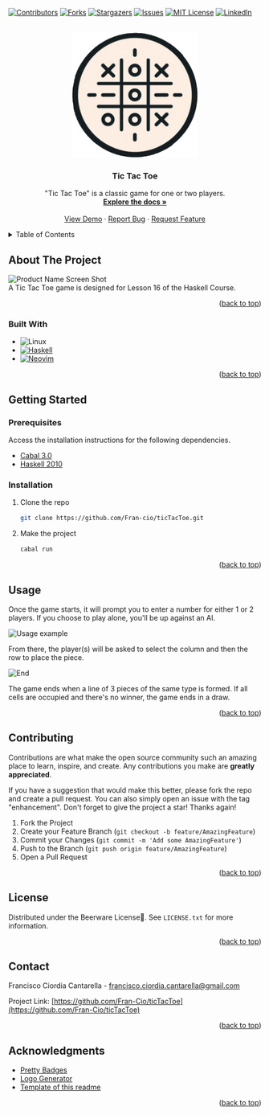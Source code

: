 <!-- Improved compatibility of back to top link: See: https://github.com/othneildrew/Best-README-Template/pull/73 -->
<a name="readme-top"></a>
<!--
*** Thanks for checking out the Best-README-Template. If you have a suggestion
*** that would make this better, please fork the repo and create a pull request
*** or simply open an issue with the tag "enhancement".
*** Don't forget to give the project a star!
*** Thanks again! Now go create something AMAZING! :D
-->



<!-- PROJECT SHIELDS -->
<!--
*** I'm using markdown "reference style" links for readability.
*** Reference links are enclosed in brackets [ ] instead of parentheses ( ).
*** See the bottom of this document for the declaration of the reference variables
*** for contributors-url, forks-url, etc. This is an optional, concise syntax you may use.
*** https://www.markdownguide.org/basic-syntax/#reference-style-links
-->
[![Contributors][contributors-shield]][contributors-url]
[![Forks][forks-shield]][forks-url]
[![Stargazers][stars-shield]][stars-url]
[![Issues][issues-shield]][issues-url]
[![MIT License][license-shield]][license-url]
[![LinkedIn][linkedin-shield]][linkedin-url]



<!-- PROJECT LOGO -->
<br />
<div align="center">
  <a href="https://github.com/Fran-cio/ticTacToe">
    <img src="images/logo.png" alt="Logo" width="250" height="250">
  </a>

<h3 align="center">Tic Tac Toe</h3>

  <p align="center">
    "Tic Tac Toe" is a classic game for one or two players.
    <br />
    <a href="https://github.com/Fran-cio/ticTacToe"><strong>Explore the docs »</strong></a>
    <br />
    <br />
    <a href="https://github.com/Fran-cio/ticTacToe/ticTacToe">View Demo</a>
    ·
    <a href="https://github.com/Fran-cio/ticTacToe/issues">Report Bug</a>
    ·
    <a href="https://github.com/Fran-cio/ticTacToe/issues">Request Feature</a>
  </p>
</div>



<!-- TABLE OF CONTENTS -->
<details>
  <summary>Table of Contents</summary>
  <ol>
    <li>
      <a href="#about-the-project">About The Project</a>
      <ul>
        <li><a href="#built-with">Built With</a></li>
      </ul>
    </li>
    <li>
      <a href="#getting-started">Getting Started</a>
      <ul>
        <li><a href="#installation">Installation</a></li>
        <li><a href="#uninstallation">Uninstallation</a></li>
      </ul>
    </li>
    <li><a href="#usage">Usage</a></li>
    <li><a href="#contributing">Contributing</a></li>
    <li><a href="#license">License</a></li>
    <li><a href="#contact">Contact</a></li>
    <li><a href="#acknowledgments">Acknowledgments</a></li>
  </ol>
</details>



<!-- ABOUT THE PROJECT -->
## About The Project

![Product Name Screen Shot][product-screenshot]
<br>
A Tic Tac Toe game is designed for Lesson 16 of the Haskell Course.
<p align="right">(<a href="#readme-top">back to top</a>)</p>

### Built With

* ![Linux][Linux]
* [![Haskell][Haskell]][Haskell-url]
* [![Neovim][Neovim]][Neovim-url]

<p align="right">(<a href="#readme-top">back to top</a>)</p>



<!-- GETTING STARTED -->
## Getting Started
### Prerequisites
Access the installation instructions for the following dependencies.
* [Cabal 3.0](https://www.haskell.org/cabal/) 
* [Haskell 2010](https://www.haskell.org/onlinereport/haskell2010/)
### Installation

1. Clone the repo
   ```sh
   git clone https://github.com/Fran-cio/ticTacToe.git
   ```
2. Make the project 
   ```sh
   cabal run
    ```
<p align="right">(<a href="#readme-top">back to top</a>)</p>



<!-- USAGE EXAMPLES -->
## Usage
Once the game starts, it will prompt you to enter a number for either 1 or 2 players. If you choose to play alone, you'll be up against an AI.

![Usage example](images/middle.png)

From there, the player(s) will be asked to select the column and then the row to place the piece.

![End](images/end.png)

The game ends when a line of 3 pieces of the same type is formed. If all cells are occupied and there's no winner, the game ends in a draw.
<p align="right">(<a href="#readme-top">back to top</a>)</p>


<!-- CONTRIBUTING -->
## Contributing

Contributions are what make the open source community such an amazing place to learn, inspire, and create. Any contributions you make are **greatly appreciated**.

If you have a suggestion that would make this better, please fork the repo and create a pull request. You can also simply open an issue with the tag "enhancement".
Don't forget to give the project a star! Thanks again!

1. Fork the Project
2. Create your Feature Branch (`git checkout -b feature/AmazingFeature`)
3. Commit your Changes (`git commit -m 'Add some AmazingFeature'`)
4. Push to the Branch (`git push origin feature/AmazingFeature`)
5. Open a Pull Request

<p align="right">(<a href="#readme-top">back to top</a>)</p>



<!-- LICENSE -->
## License

Distributed under the Beerware License🍻. See `LICENSE.txt` for more information.

<p align="right">(<a href="#readme-top">back to top</a>)</p>



<!-- CONTACT -->
## Contact

Francisco Ciordia Cantarella - francisco.ciordia.cantarella@gmail.com

Project Link: [https://github.com/Fran-Cio/ticTacToe](https://github.com/Fran-Cio/ticTacToe)

<p align="right">(<a href="#readme-top">back to top</a>)</p>



<!-- ACKNOWLEDGMENTS -->
## Acknowledgments

* [Pretty Badges](https://github.com/Ileriayo/markdown-badges)
* [Logo Generator](https://www.bing.com/images/create?FORM=BICMB1&ssp=1&darkschemeovr=0&setlang=es-CL&safesearch=moderate&toWww=1&redig=8195C3604CE2443CAD2B9B2FB3512087)
* [Template of this readme](https://github.com/othneildrew/Best-README-Template?tab=readme-ov-file)

<p align="right">(<a href="#readme-top">back to top</a>)</p>



<!-- MARKDOWN LINKS & IMAGES -->
<!-- https://www.markdownguide.org/basic-syntax/#reference-style-links -->
[contributors-shield]: https://img.shields.io/github/contributors/Fran-Cio/ticTacToe.svg?style=for-the-badge
[contributors-url]: https://github.com/Fran-cio/ticTacToe/graphs/contributors
[forks-shield]: https://img.shields.io/github/forks/Fran-cio/ticTacToe.svg?style=for-the-badge
[forks-url]: https://github.com/Fran-Cio/ticTacToe/network/members
[stars-shield]: https://img.shields.io/github/stars/Fran-Cio/ticTacToe.svg?style=for-the-badge
[stars-url]: https://github.com/Fran-Cio/ticTacToe/stargazers
[issues-shield]: https://img.shields.io/github/issues/Fran-Cio/ticTacToe.svg?style=for-the-badge
[issues-url]: https://github.com/Fran-Cio/ticTacToe/issues
[license-shield]: https://img.shields.io/badge/license-Beerware%F0%9F%8D%BB-green?style=for-the-badge
[license-url]: https://github.com/Fran-Cio/ticTacToe/blob/master/LICENSE.txt
[linkedin-shield]: https://img.shields.io/badge/-LinkedIn-black.svg?style=for-the-badge&logo=linkedin&colorB=555
[linkedin-url]: https://www.linkedin.com/in/francisco-ciordia-cantarella-5323461b8/
[product-screenshot]: images/screenshot.png
[usage-example]: images/example.png

[Haskell]:https://img.shields.io/badge/Haskell-5e5086?style=for-the-badge&logo=haskell&logoColor=white
[Haskell-url]:https://www.haskell.org/
[Neovim]:https://img.shields.io/badge/NeoVim-%2357A143.svg?&style=for-the-badge&logo=neovim&logoColor=white
[Neovim-url]:https://neovim.io/

[Linux]:https://img.shields.io/badge/Linux-FCC624?style=for-the-badge&logo=linux&logoColor=black
